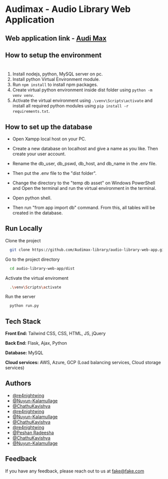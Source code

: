# Audimax - Audio Library Web Application

## Web application link - [Audi Max](https://audimax.xyz/)

## How to setup the environment
#

1. Install nodejs, python, MySQL server on pc.
1. Install python Virtual Environment module.
1. Run `npm install` to install npm packages.
1. Create virtual python environment inside dist folder using `python -m venv venv`.
1. Activate the virtual environment using `.\venv\Scripts\activate` and install all required python modules using `pip install -r requirements.txt`.

## How to set up the database

- Open Xampp local host on your PC.

- Create a new database on localhost and give a name as you like. Then create your user account.

- Rename the db_user, db_pswd, db_host, and db_name in the .env file.

- Then put the .env file to the "dist folder".

- Change the directory to the "temp db asset" on Windows PowerShell and Open the terminal and run the virtual environment in the terminal.

- Open python shell.

- Then run "from app import db" command. From this, all tables will be created in the database.  


## Run Locally

Clone the project

```bash
  git clone https://github.com/Audimax-library/audio-library-web-app.git
```

Go to the project directory

```bash
  cd audio-library-web-app/dist
```

Activate the virtual enviroment

```bash
  .\venv\Scripts\activate
```

Run the server

```bash
  python run.py
```

## Tech Stack

**Front End:** Tailwind CSS, CSS, HTML, JS, jQuery

**Back End:** Flask, Ajax, Python

**Database:**  MySQL

**Cloud services:** AWS, Azure, GCP (Load balancing services, Cloud storage services)

## Authors

- [@re4nightwing](https://github.com/re4nightwing)
- [@Nuyun-Kalamullage](https://github.com/Nuyun-Kalamullage)
- [@ChathuKavishya](https://github.com/ChathuKavishya)
- [@re4nightwing](https://github.com/re4nightwing)
- [@Nuyun-Kalamullage](https://github.com/Nuyun-Kalamullage)
- [@ChathuKavishya](https://github.com/ChathuKavishya)
- [@re4nightwing](https://github.com/re4nightwing)
- [@Peshan Radeesha](https://github.com/peshanr)
- [@ChathuKavishya](https://github.com/ChathuKavishya)
- [@Nuyun-Kalamullage](https://github.com/Nuyun-Kalamullage)


## Feedback

If you have any feedback, please reach out to us at fake@fake.com

